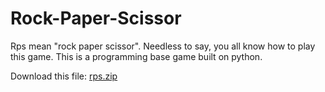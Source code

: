 # Rock-Paper-Scissor
Rps mean "rock paper scissor". Needless to say, you all know how to play this game. This is a programming base game built on python.

Download this file: [rps.zip](https://github.com/DexSterTheDev/Rock-Paper-Scissor/files/6991289/rps.zip)

